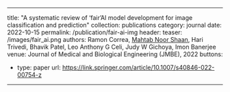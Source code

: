 ---
title: "A systematic review of ‘fair’AI model development for image classification and prediction"
collection: publications
category: journal
date: 2022-10-15
permalink: /publication/fair-ai-img
header:
  teaser: /images/fair_ai.png
authors: Ramon Correa, <u>Mahtab Noor Shaan</u>, Hari Trivedi, Bhavik Patel, Leo Anthony G Celi, Judy W Gichoya, Imon Banerjee
venue: Journal of Medical and Biological Engineering (JMBE), 2022
buttons:
  - type: paper
    url: https://link.springer.com/article/10.1007/s40846-022-00754-z
  ---